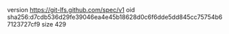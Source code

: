 version https://git-lfs.github.com/spec/v1
oid sha256:d7cdb536d29fe39046ea4e45b18628d0c6f6dde5dd845cc75754b67123727cf9
size 429
